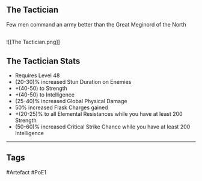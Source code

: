 ## The Tactician
Few men command an army better than the Great Meginord of the North
##
![[The Tactician.png]]
## The Tactician Stats
- Requires Level 48
- (20-30)% increased Stun Duration on Enemies
- +(40-50) to Strength
- +(40-50) to Intelligence
- (25-40)% increased Global Physical Damage
- 50% increased Flask Charges gained
- +(20-25)% to all Elemental Resistances while you have at least 200 Strength
- (50-60)% increased Critical Strike Chance while you have at least 200 Intelligence


---
## Tags
#Artefact
#PoE1